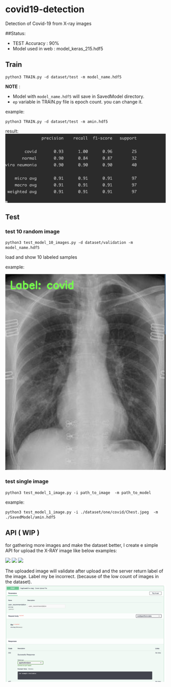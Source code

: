 # covid19-detection
Detection of Covid-19 from X-ray images

##Status:
- TEST Accuracy : 90%
- Model used in web : model_keras_215.hdf5

## Train
``` shell script
python3 TRAIN.py -d dataset/test -m model_name.hdf5
```
**NOTE** :
- Model with `model_name.hdf5` will save in SavedModel directory.
- `ep` variable in TRAIN.py file is epoch count. you can change it.

example:
```shell script
python3 TRAIN.py -d dataset/test -m amin.hdf5
```
result:
![train result](/ReadmeImages/train_result.png)

## Test 
### test 10 random image
``` shell script
python3 test_model_10_images.py -d dataset/validation -m model_name.hdf5
```
load and show 10 labeled samples

example:

![test result](/ReadmeImages/example_1.png)

### test single image

```shell script
python3 test_model_1_image.py -i path_to_image  -m path_to_model

```
example:
```shell script
python3 test_model_1_image.py -i ./dataset/one/covid/Chest.jpeg  -m ./SavedModel/amin.hdf5
```

## API ( WIP )
for gathering more images and make the dataset better, I create e simple API for upload the X-RAY image like below examples:

![](/dataset/validation/covid/01.jpeg)
![](/dataset/validation/covid/02.jpeg)
![](/dataset/validation/covid/03.jpeg)


The uploaded image will validate after upload and the server return label of the image.
Label my be incorrect. (because of the low count of images in the dataset).
![](docs.png)
